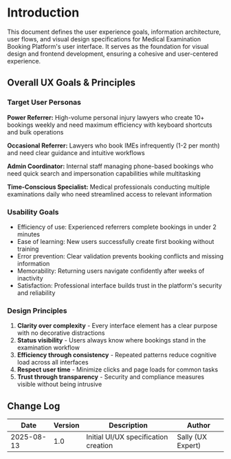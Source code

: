 # Introduction

This document defines the user experience goals, information architecture, user flows, and visual design specifications for Medical Examination Booking Platform's user interface. It serves as the foundation for visual design and frontend development, ensuring a cohesive and user-centered experience.

## Overall UX Goals & Principles

### Target User Personas

**Power Referrer:** High-volume personal injury lawyers who create 10+ bookings weekly and need maximum efficiency with keyboard shortcuts and bulk operations

**Occasional Referrer:** Lawyers who book IMEs infrequently (1-2 per month) and need clear guidance and intuitive workflows

**Admin Coordinator:** Internal staff managing phone-based bookings who need quick search and impersonation capabilities while multitasking

**Time-Conscious Specialist:** Medical professionals conducting multiple examinations daily who need streamlined access to relevant information

### Usability Goals

- Efficiency of use: Experienced referrers complete bookings in under 2 minutes
- Ease of learning: New users successfully create first booking without training
- Error prevention: Clear validation prevents booking conflicts and missing information
- Memorability: Returning users navigate confidently after weeks of inactivity
- Satisfaction: Professional interface builds trust in the platform's security and reliability

### Design Principles

1. **Clarity over complexity** - Every interface element has a clear purpose with no decorative distractions
2. **Status visibility** - Users always know where bookings stand in the examination workflow
3. **Efficiency through consistency** - Repeated patterns reduce cognitive load across all interfaces
4. **Respect user time** - Minimize clicks and page loads for common tasks
5. **Trust through transparency** - Security and compliance measures visible without being intrusive

## Change Log

| Date | Version | Description | Author |
|------|---------|-------------|--------|
| 2025-08-13 | 1.0 | Initial UI/UX specification creation | Sally (UX Expert) |
